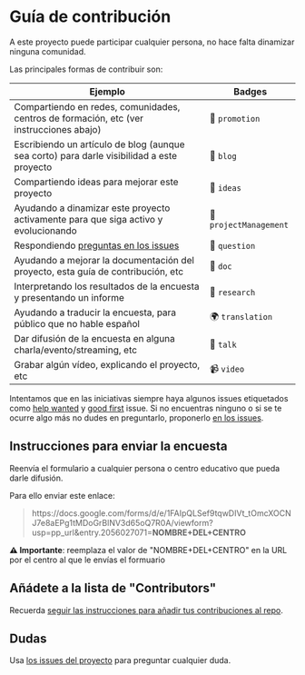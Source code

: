 # Guía de contribución

A este proyecto puede participar cualquier persona, no hace falta dinamizar ninguna comunidad.

Las principales formas de contribuir son:

|Ejemplo|Badges|
|---|---|
|Compartiendo en redes, comunidades, centros de formación, etc (ver instrucciones abajo)| 📣 `promotion`
|Escribiendo un artículo de blog (aunque sea corto) para darle visibilidad a este proyecto|📝 `blog`
|Compartiendo ideas para mejorar este proyecto|🤔 `ideas`
|Ayudando a dinamizar este proyecto activamente para que siga activo y evolucionando|📆 `projectManagement`
|Respondiendo [preguntas en los issues](https://github.com/ComBuildersES/estudio-publico-objetivo/issues?q=sort%3Aupdated-desc+is%3Aissue+is%3Aopen)|💬 `question`
|Ayudando a mejorar la documentación del proyecto, esta guía de contribución, etc| 📖 `doc`
|Interpretando los resultados de la encuesta y presentando un informe|🔬 `research`
|Ayudando a traducir la encuesta, para público que no hable español|🌍 `translation`
|Dar difusión de la encuesta en alguna charla/evento/streaming, etc|📢 `talk`
|Grabar algún vídeo, explicando el proyecto, etc|📹 `video`

Intentamos que en las iniciativas siempre haya algunos issues etiquetados como [help wanted](https://github.com/ComBuildersES/estudio-publico-objetivo/issues?q=sort%3Aupdated-desc+is%3Aopen+label%3A%22help+wanted%22) y [good first](https://github.com/ComBuildersES/estudio-publico-objetivo/issues?q=sort%3Aupdated-desc+is%3Aopen+label%3A%22good+first+issue%22) issue. Si no encuentras ninguno o si se te ocurre algo más no dudes en preguntarlo, proponerlo [en los issues](https://github.com/ComBuildersES/estudio-publico-objetivo/issues?q=sort%3Aupdated-desc+is%3Aissue+is%3Aopen).

## Instrucciones para enviar la encuesta

Reenvía el formulario a cualquier persona o centro educativo que pueda darle difusión. 

Para ello enviar este enlace: 

> https\://docs.google.com/forms/d/e/1FAIpQLSef9tqwDIVt_tOmcXOCNJ7e8aEPg1tMDoGrBlNV3d65oQ7R0A/viewform?usp=pp_url&entry.2056027071=**NOMBRE+DEL+CENTRO** 

**⚠️ Importante**: reemplaza el valor de "NOMBRE+DEL+CENTRO" en la URL por el centro al que le envías el formuario

## Añádete a la lista de "Contributors"

Recuerda [seguir las instrucciones para añadir tus contribuciones al repo](https://github.com/ComBuildersES/estudio-publico-objetivo/issues/3).

## Dudas

Usa [los issues del proyecto](https://github.com/ComBuildersES/estudio-publico-objetivo/issues?q=sort%3Aupdated-desc+is%3Aissue+is%3Aopen) para preguntar cualquier duda.
